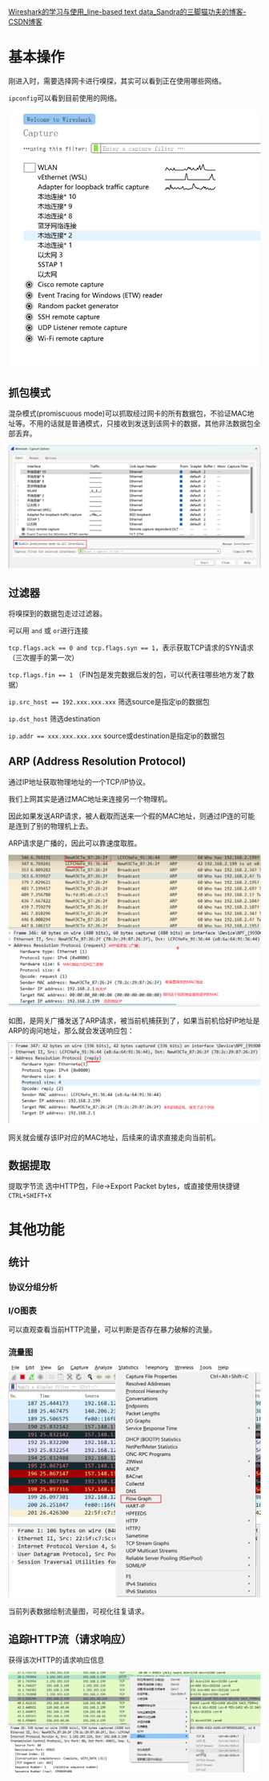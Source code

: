 [Wireshark的学习与使用_line-based text data_Sandra的三脚猫功夫的博客-CSDN博客](https://blog.csdn.net/m0_59207381/article/details/119384265)

# 基本操作

刚进入时，需要选择网卡进行嗅探，其实可以看到正在使用哪些网络。

`ipconfig`可以看到目前使用的网络。

![Graphical user interface, text Description automatically generated](../../attachments/8fcac008b13b12e8e080dbd6f99e784c.png)

## 抓包模式

混杂模式(promiscuous mode)可以抓取经过网卡的所有数据包，不验证MAC地址等。不用的话就是普通模式，只接收到发送到该网卡的数据，其他非法数据包全部丢弃。

![Graphical user interface, application Description automatically generated](../../attachments/756c3f6478b867040de90a056b590cf0.png)

## 过滤器

将嗅探到的数据包走过过滤器。

可以用 `and` 或 `or`进行连接

`tcp.flags.ack == 0 and tcp.flags.syn == 1`，表示获取TCP请求的SYN请求（三次握手的第一次）

`tcp.flags.fin == 1` （FIN包是发完数据后发的包，可以代表往哪些地方发了数据）

`ip.src_host == 192.xxx.xxx.xxx` 筛选source是指定ip的数据包

`ip.dst_host` 筛选destination

`ip.addr == xxx.xxx.xxx.xxx` source或destination是指定ip的数据包

## ARP (Address Resolution Protocol)

通过IP地址获取物理地址的一个TCP/IP协议。

我们上网其实是通过MAC地址来连接另一个物理机。

因此如果发送ARP请求，被人截取而送来一个假的MAC地址，则通过IP连的可能是连到了别的物理机上去。

ARP请求是广播的，因此可以靠速度取胜。

![Graphical user interface, text Description automatically generated with medium confidence](../../attachments/87e1bdee8ad7a3ce810fbfdd5654f26d.png)

如图，是网关广播发送了ARP请求，被当前机捕获到了，如果当前机恰好IP地址是ARP的询问地址，那么就会发送响应包：

![Graphical user interface, text, application, email Description automatically generated](../../attachments/1e21b6a064a244c95a03c6693df0308f.png)

网关就会缓存该IP对应的MAC地址，后续来的请求直接走向当前机。

## 数据提取

提取字节流 选中HTTP包，File->Export Packet bytes，或直接使用快捷键`CTRL+SHIFT+X`

# 其他功能

## 统计

### 协议分组分析



### I/O图表

可以直观查看当前HTTP流量，可以判断是否存在暴力破解的流量。

### 流量图

![A picture containing table Description automatically generated](../../attachments/85ae0277215f41040d79bc506dd971ec.png)

当前列表数据绘制流量图，可视化往复请求。

## 追踪HTTP流（请求响应）

获得该次HTTP的请求响应信息

![Graphical user interface, text, application Description automatically generated](../../attachments/6c28c51433dc8faab4f26eb897733bb7.png)

